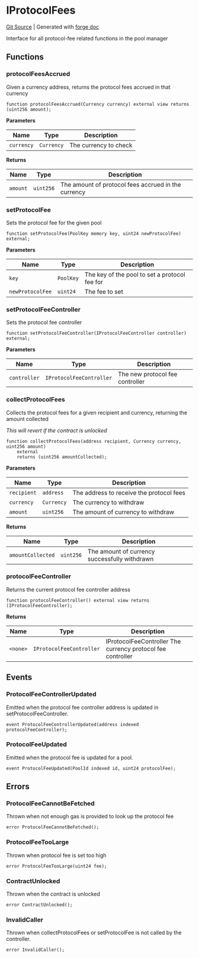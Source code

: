 # IProtocolFees
[Git Source](https://github.com/Uniswap/v4-core/blob/1141642f8ba4665a50660886a8a8401526677045/src/interfaces/IProtocolFees.sol)
| Generated with [forge doc](https://book.getfoundry.sh/reference/forge/forge-doc)

Interface for all protocol-fee related functions in the pool manager


## Functions
### protocolFeesAccrued

Given a currency address, returns the protocol fees accrued in that currency


```solidity
function protocolFeesAccrued(Currency currency) external view returns (uint256 amount);
```
**Parameters**

|Name|Type|Description|
|----|----|-----------|
|`currency`|`Currency`|The currency to check|

**Returns**

|Name|Type|Description|
|----|----|-----------|
|`amount`|`uint256`|The amount of protocol fees accrued in the currency|


### setProtocolFee

Sets the protocol fee for the given pool


```solidity
function setProtocolFee(PoolKey memory key, uint24 newProtocolFee) external;
```
**Parameters**

|Name|Type|Description|
|----|----|-----------|
|`key`|`PoolKey`|The key of the pool to set a protocol fee for|
|`newProtocolFee`|`uint24`|The fee to set|


### setProtocolFeeController

Sets the protocol fee controller


```solidity
function setProtocolFeeController(IProtocolFeeController controller) external;
```
**Parameters**

|Name|Type|Description|
|----|----|-----------|
|`controller`|`IProtocolFeeController`|The new protocol fee controller|


### collectProtocolFees

Collects the protocol fees for a given recipient and currency, returning the amount collected

*This will revert if the contract is unlocked*


```solidity
function collectProtocolFees(address recipient, Currency currency, uint256 amount)
    external
    returns (uint256 amountCollected);
```
**Parameters**

|Name|Type|Description|
|----|----|-----------|
|`recipient`|`address`|The address to receive the protocol fees|
|`currency`|`Currency`|The currency to withdraw|
|`amount`|`uint256`|The amount of currency to withdraw|

**Returns**

|Name|Type|Description|
|----|----|-----------|
|`amountCollected`|`uint256`|The amount of currency successfully withdrawn|


### protocolFeeController

Returns the current protocol fee controller address


```solidity
function protocolFeeController() external view returns (IProtocolFeeController);
```
**Returns**

|Name|Type|Description|
|----|----|-----------|
|`<none>`|`IProtocolFeeController`|IProtocolFeeController The currency protocol fee controller|


## Events
### ProtocolFeeControllerUpdated
Emitted when the protocol fee controller address is updated in setProtocolFeeController.


```solidity
event ProtocolFeeControllerUpdated(address indexed protocolFeeController);
```

### ProtocolFeeUpdated
Emitted when the protocol fee is updated for a pool.


```solidity
event ProtocolFeeUpdated(PoolId indexed id, uint24 protocolFee);
```

## Errors
### ProtocolFeeCannotBeFetched
Thrown when not enough gas is provided to look up the protocol fee


```solidity
error ProtocolFeeCannotBeFetched();
```

### ProtocolFeeTooLarge
Thrown when protocol fee is set too high


```solidity
error ProtocolFeeTooLarge(uint24 fee);
```

### ContractUnlocked
Thrown when the contract is unlocked


```solidity
error ContractUnlocked();
```

### InvalidCaller
Thrown when collectProtocolFees or setProtocolFee is not called by the controller.


```solidity
error InvalidCaller();
```

